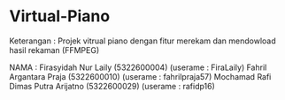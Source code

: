 # Virtual-Piano
Keterangan : Projek vitrual piano dengan fitur merekam dan mendowload hasil rekaman (FFMPEG)

NAMA : 
Firasyidah Nur Laily (5322600004) (userame : FiraLaily)
Fahril Argantara Praja (5322600010) (userame : fahrilpraja57)
Mochamad Rafi Dimas Putra Arijatno (5322600029) (userame : rafidp16)
